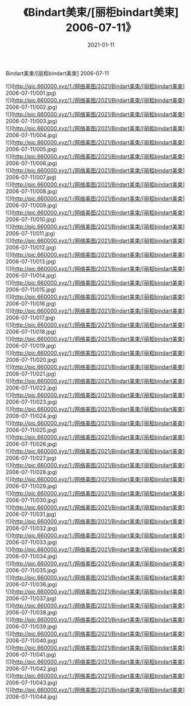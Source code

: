 ﻿---
layout: post
title:  《Bindart美束/[丽柜bindart美束] 2006-07-11》
date:   2021-01-11
img: http://pic.660000.xyz/1:/网络美图/2021/Bindart美束/[丽柜bindart美束] 2006-07-11/000.jpg
categories: [美女, 清纯, 唯美]
---

Bindart美束/[丽柜bindart美束] 2006-07-11

 ![](http://pic.660000.xyz/1:/网络美图/2021/Bindart美束/[丽柜bindart美束] 2006-07-11/001.jpg) <br>![](http://pic.660000.xyz/1:/网络美图/2021/Bindart美束/[丽柜bindart美束] 2006-07-11/002.jpg) <br>![](http://pic.660000.xyz/1:/网络美图/2021/Bindart美束/[丽柜bindart美束] 2006-07-11/003.jpg) <br>![](http://pic.660000.xyz/1:/网络美图/2021/Bindart美束/[丽柜bindart美束] 2006-07-11/004.jpg) <br>![](http://pic.660000.xyz/1:/网络美图/2021/Bindart美束/[丽柜bindart美束] 2006-07-11/005.jpg) <br>![](http://pic.660000.xyz/1:/网络美图/2021/Bindart美束/[丽柜bindart美束] 2006-07-11/006.jpg) <br>![](http://pic.660000.xyz/1:/网络美图/2021/Bindart美束/[丽柜bindart美束] 2006-07-11/007.jpg) <br>![](http://pic.660000.xyz/1:/网络美图/2021/Bindart美束/[丽柜bindart美束] 2006-07-11/008.jpg) <br>![](http://pic.660000.xyz/1:/网络美图/2021/Bindart美束/[丽柜bindart美束] 2006-07-11/009.jpg) <br>![](http://pic.660000.xyz/1:/网络美图/2021/Bindart美束/[丽柜bindart美束] 2006-07-11/010.jpg) <br>![](http://pic.660000.xyz/1:/网络美图/2021/Bindart美束/[丽柜bindart美束] 2006-07-11/011.jpg) <br>![](http://pic.660000.xyz/1:/网络美图/2021/Bindart美束/[丽柜bindart美束] 2006-07-11/012.jpg) <br>![](http://pic.660000.xyz/1:/网络美图/2021/Bindart美束/[丽柜bindart美束] 2006-07-11/013.jpg) <br>![](http://pic.660000.xyz/1:/网络美图/2021/Bindart美束/[丽柜bindart美束] 2006-07-11/014.jpg) <br>![](http://pic.660000.xyz/1:/网络美图/2021/Bindart美束/[丽柜bindart美束] 2006-07-11/015.jpg) <br>![](http://pic.660000.xyz/1:/网络美图/2021/Bindart美束/[丽柜bindart美束] 2006-07-11/016.jpg) <br>![](http://pic.660000.xyz/1:/网络美图/2021/Bindart美束/[丽柜bindart美束] 2006-07-11/017.jpg) <br>![](http://pic.660000.xyz/1:/网络美图/2021/Bindart美束/[丽柜bindart美束] 2006-07-11/018.jpg) <br>![](http://pic.660000.xyz/1:/网络美图/2021/Bindart美束/[丽柜bindart美束] 2006-07-11/019.jpg) <br>![](http://pic.660000.xyz/1:/网络美图/2021/Bindart美束/[丽柜bindart美束] 2006-07-11/020.jpg) <br>![](http://pic.660000.xyz/1:/网络美图/2021/Bindart美束/[丽柜bindart美束] 2006-07-11/021.jpg) <br>![](http://pic.660000.xyz/1:/网络美图/2021/Bindart美束/[丽柜bindart美束] 2006-07-11/022.jpg) <br>![](http://pic.660000.xyz/1:/网络美图/2021/Bindart美束/[丽柜bindart美束] 2006-07-11/023.jpg) <br>![](http://pic.660000.xyz/1:/网络美图/2021/Bindart美束/[丽柜bindart美束] 2006-07-11/024.jpg) <br>![](http://pic.660000.xyz/1:/网络美图/2021/Bindart美束/[丽柜bindart美束] 2006-07-11/025.jpg) <br>![](http://pic.660000.xyz/1:/网络美图/2021/Bindart美束/[丽柜bindart美束] 2006-07-11/026.jpg) <br>![](http://pic.660000.xyz/1:/网络美图/2021/Bindart美束/[丽柜bindart美束] 2006-07-11/027.jpg) <br>![](http://pic.660000.xyz/1:/网络美图/2021/Bindart美束/[丽柜bindart美束] 2006-07-11/028.jpg) <br>![](http://pic.660000.xyz/1:/网络美图/2021/Bindart美束/[丽柜bindart美束] 2006-07-11/029.jpg) <br>![](http://pic.660000.xyz/1:/网络美图/2021/Bindart美束/[丽柜bindart美束] 2006-07-11/030.jpg) <br>![](http://pic.660000.xyz/1:/网络美图/2021/Bindart美束/[丽柜bindart美束] 2006-07-11/031.jpg) <br>![](http://pic.660000.xyz/1:/网络美图/2021/Bindart美束/[丽柜bindart美束] 2006-07-11/032.jpg) <br>![](http://pic.660000.xyz/1:/网络美图/2021/Bindart美束/[丽柜bindart美束] 2006-07-11/033.jpg) <br>![](http://pic.660000.xyz/1:/网络美图/2021/Bindart美束/[丽柜bindart美束] 2006-07-11/034.jpg) <br>![](http://pic.660000.xyz/1:/网络美图/2021/Bindart美束/[丽柜bindart美束] 2006-07-11/035.jpg) <br>![](http://pic.660000.xyz/1:/网络美图/2021/Bindart美束/[丽柜bindart美束] 2006-07-11/036.jpg) <br>![](http://pic.660000.xyz/1:/网络美图/2021/Bindart美束/[丽柜bindart美束] 2006-07-11/037.jpg) <br>![](http://pic.660000.xyz/1:/网络美图/2021/Bindart美束/[丽柜bindart美束] 2006-07-11/038.jpg) <br>![](http://pic.660000.xyz/1:/网络美图/2021/Bindart美束/[丽柜bindart美束] 2006-07-11/039.jpg) <br>![](http://pic.660000.xyz/1:/网络美图/2021/Bindart美束/[丽柜bindart美束] 2006-07-11/040.jpg) <br>![](http://pic.660000.xyz/1:/网络美图/2021/Bindart美束/[丽柜bindart美束] 2006-07-11/041.jpg) <br>![](http://pic.660000.xyz/1:/网络美图/2021/Bindart美束/[丽柜bindart美束] 2006-07-11/042.jpg) <br>![](http://pic.660000.xyz/1:/网络美图/2021/Bindart美束/[丽柜bindart美束] 2006-07-11/043.jpg) <br>![](http://pic.660000.xyz/1:/网络美图/2021/Bindart美束/[丽柜bindart美束] 2006-07-11/044.jpg) <br>